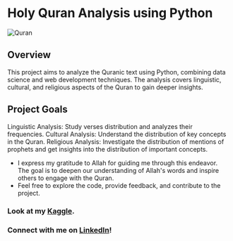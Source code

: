 # Holy Quran Analysis using Python

![Quran](https://1.bp.blogspot.com/--b1Tt8qhPEY/YRjfGOpX1JI/AAAAAAAA0bc/KtkkM5OWEX07l-yzqB5oBayvhgYRk_IxQCLcBGAsYHQ/w1200-h630-p-k-no-nu/IMG_20210815_172502_369.jpg)

## Overview
This project aims to analyze the Quranic text using Python, combining data science and web development techniques. The analysis covers linguistic, cultural, and religious aspects of the Quran to gain deeper insights.

## Project Goals
Linguistic Analysis: Study verses distribution and analyzes their frequencies.
Cultural Analysis: Understand the distribution of key concepts in the Quran.
Religious Analysis: Investigate the distribution of mentions of prophets and get insights into the distribution of important concepts.

- I express my gratitude to Allah for guiding me through this endeavor. The goal is to deepen our understanding of Allah's words and inspire others to engage with the Quran.
- Feel free to explore the code, provide feedback, and contribute to the project.

### Look at my [Kaggle](https://www.kaggle.com/abdelrahmanahmed110).
### Connect with me on [LinkedIn](https://www.linkedin.com/in/abdelrahman-eldaba-739805192/)!
